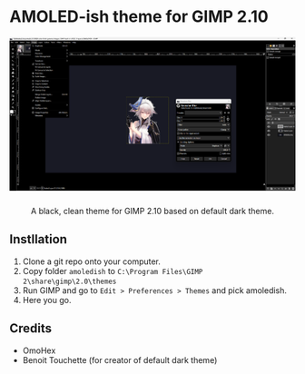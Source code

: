 # AMOLED-ish theme for GIMP 2.10
 <img src="screenshot.png" width="750px">

<div style="height: 10px"></div>
<p align="center">A black, clean theme for GIMP 2.10 based on default dark theme.</p>

## Instllation
1. Clone a git repo onto your computer. <br>
2. Copy folder <code>amoledish</code> to <code>C:\Program Files\GIMP 2\share\gimp\2.0\themes</code>
3. Run GIMP and go to <code>Edit > Preferences > Themes</code> and pick amoledish.
4. Here you go.

## Credits
- OmoHex 
- Benoit Touchette (for creator of default dark theme)
